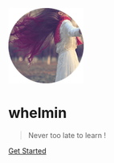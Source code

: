 ![logo](_media/default/favicon.png)

# whelmin

> Never too late to learn !

[Get Started](advanced/event-loops)
